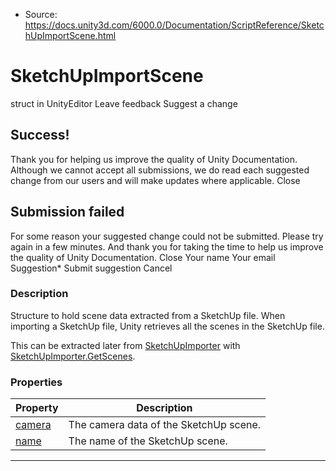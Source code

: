 * Source: https://docs.unity3d.com/6000.0/Documentation/ScriptReference/SketchUpImportScene.html

# SketchUpImportScene
struct in UnityEditor
Leave feedback
Suggest a change
## Success!
Thank you for helping us improve the quality of Unity Documentation. Although we cannot accept all submissions, we do read each suggested change from our users and will make updates where applicable.
Close
## Submission failed
For some reason your suggested change could not be submitted. Please <a>try again</a> in a few minutes. And thank you for taking the time to help us improve the quality of Unity Documentation.
Close
Your name Your email Suggestion* Submit suggestion
Cancel
### Description
Structure to hold scene data extracted from a SketchUp file.
When importing a SketchUp file, Unity retrieves all the scenes in the SketchUp file.  
  
This can be extracted later from [SketchUpImporter](https://docs.unity3d.com/6000.0/Documentation/ScriptReference/SketchUpImporter.html) with [SketchUpImporter.GetScenes](https://docs.unity3d.com/6000.0/Documentation/ScriptReference/SketchUpImporter.GetScenes.html).
### Properties
Property | Description  
---|---  
[camera](https://docs.unity3d.com/6000.0/Documentation/ScriptReference/SketchUpImportScene-camera.html) | The camera data of the SketchUp scene.  
[name](https://docs.unity3d.com/6000.0/Documentation/ScriptReference/SketchUpImportScene-name.html) | The name of the SketchUp scene.  
* * *
